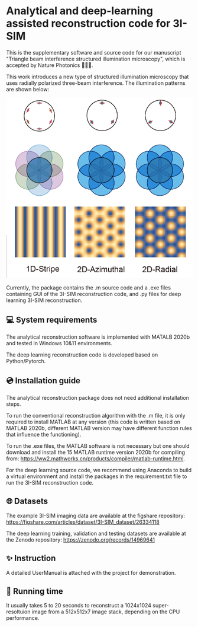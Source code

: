 # Analytical and deep-learning assisted reconstruction code for 3I-SIM

This is the supplementary software and source code for our manuscript "Triangle beam interference structured illumination microscopy", which is accepted by Nature Photonics 🎉🎉🎉.

This work introduces a new type of structured illumination microscopy that uses radially polarized three-beam interference. The illumination patterns are shown below:

![3I-SIM](./Image/1.png)


Currently, the package contains the .m source code and a .exe files containing GUI of the 3I-SIM reconstruction code, and .py files for deep learning 3I-SIM reconstruction.

## 💻 System requirements

The analytical reconstruction software is implemented with MATALB 2020b and tested in Windows 10&11 environments.

The deep learning reconstruction code is developed based on Python/Pytorch.


## 💿️ Installation guide

The analytical reconstruction package does not need additional installation steps. 

To run the conventional reconstruction algorithm with the .m file, it is only required to install MATLAB at any version (this code is written based on MATLAB 2020b, different MATLAB version may have different function rules that influence the functioning).

To run the .exe files, the MATLAB software is not necessary but one should download and install the 15 MATLAB runtime version 2020b for compiling from: https://ww2.mathworks.cn/products/compiler/matlab-runtime.html.

For the deep learning source code, we recommend using Anaconda to build a virtual environment and install the packages in the requirement.txt file to run the 3I-SIM reconstruction code.

## 🌐 Datasets

The example 3I-SIM imaging data are available at the figshare repository: https://figshare.com/articles/dataset/3I-SIM_dataset/26334118

The deep learning training, validation and testing datasets are available at the Zenodo repository: https://zenodo.org/records/14969641

## ✨ Instruction
A detailed UserManual is attached with the project for demonstration. 

## 🎯 Running time
It usually takes 5 to 20 seconds to reconstruct a 1024x1024 super-resoltuion image from a 512x512x7 image stack, depending on the CPU performance. 



